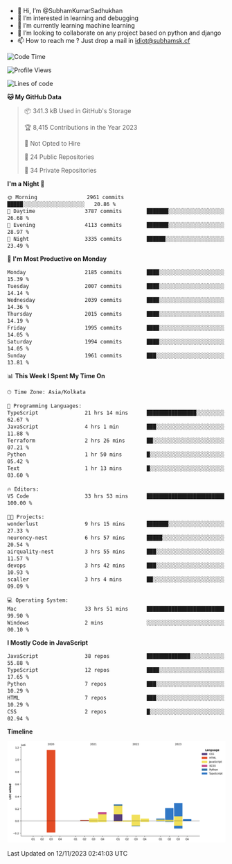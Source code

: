 - 👋 Hi, I’m @SubhamKumarSadhukhan
- 👀 I’m interested in learning and debugging
- 🌱 I’m currently learning machine learning
- 💞️ I’m looking to collaborate on any project based on python and django
- 📫 How to reach me ?
      Just drop a mail in idiot@subhamsk.cf

<!---
SubhamKumarSadhukhan/SubhamKumarSadhukhan is a ✨ special ✨ repository because its `README.md` (this file) appears on your GitHub profile.
You can click the Preview link to take a look at your changes.
--->


<!--START_SECTION:waka-->
![Code Time](http://img.shields.io/badge/Code%20Time-1%2C659%20hrs%2027%20mins-blue)

![Profile Views](http://img.shields.io/badge/Profile%20Views-0-blue)

![Lines of code](https://img.shields.io/badge/From%20Hello%20World%20I%27ve%20Written-2.3%20million%20lines%20of%20code-blue)

**🐱 My GitHub Data** 

> 📦 341.3 kB Used in GitHub's Storage 
 > 
> 🏆 8,415 Contributions in the Year 2023
 > 
> 🚫 Not Opted to Hire
 > 
> 📜 24 Public Repositories 
 > 
> 🔑 34 Private Repositories 
 > 
**I'm a Night 🦉** 

```text
🌞 Morning                2961 commits        █████░░░░░░░░░░░░░░░░░░░░   20.86 % 
🌆 Daytime                3787 commits        ███████░░░░░░░░░░░░░░░░░░   26.68 % 
🌃 Evening                4113 commits        ███████░░░░░░░░░░░░░░░░░░   28.97 % 
🌙 Night                  3335 commits        ██████░░░░░░░░░░░░░░░░░░░   23.49 % 
```
📅 **I'm Most Productive on Monday** 

```text
Monday                   2185 commits        ████░░░░░░░░░░░░░░░░░░░░░   15.39 % 
Tuesday                  2007 commits        ████░░░░░░░░░░░░░░░░░░░░░   14.14 % 
Wednesday                2039 commits        ████░░░░░░░░░░░░░░░░░░░░░   14.36 % 
Thursday                 2015 commits        ████░░░░░░░░░░░░░░░░░░░░░   14.19 % 
Friday                   1995 commits        ████░░░░░░░░░░░░░░░░░░░░░   14.05 % 
Saturday                 1994 commits        ████░░░░░░░░░░░░░░░░░░░░░   14.05 % 
Sunday                   1961 commits        ███░░░░░░░░░░░░░░░░░░░░░░   13.81 % 
```


📊 **This Week I Spent My Time On** 

```text
🕑︎ Time Zone: Asia/Kolkata

💬 Programming Languages: 
TypeScript               21 hrs 14 mins      ████████████████░░░░░░░░░   62.67 % 
JavaScript               4 hrs 1 min         ███░░░░░░░░░░░░░░░░░░░░░░   11.88 % 
Terraform                2 hrs 26 mins       ██░░░░░░░░░░░░░░░░░░░░░░░   07.21 % 
Python                   1 hr 50 mins        █░░░░░░░░░░░░░░░░░░░░░░░░   05.42 % 
Text                     1 hr 13 mins        █░░░░░░░░░░░░░░░░░░░░░░░░   03.60 % 

🔥 Editors: 
VS Code                  33 hrs 53 mins      █████████████████████████   100.00 % 

🐱‍💻 Projects: 
wonderlust               9 hrs 15 mins       ███████░░░░░░░░░░░░░░░░░░   27.33 % 
neuroncy-nest            6 hrs 57 mins       █████░░░░░░░░░░░░░░░░░░░░   20.54 % 
airquality-nest          3 hrs 55 mins       ███░░░░░░░░░░░░░░░░░░░░░░   11.57 % 
devops                   3 hrs 42 mins       ███░░░░░░░░░░░░░░░░░░░░░░   10.93 % 
scaller                  3 hrs 4 mins        ██░░░░░░░░░░░░░░░░░░░░░░░   09.09 % 

💻 Operating System: 
Mac                      33 hrs 51 mins      █████████████████████████   99.90 % 
Windows                  2 mins              ░░░░░░░░░░░░░░░░░░░░░░░░░   00.10 % 
```

**I Mostly Code in JavaScript** 

```text
JavaScript               38 repos            ██████████████░░░░░░░░░░░   55.88 % 
TypeScript               12 repos            ████░░░░░░░░░░░░░░░░░░░░░   17.65 % 
Python                   7 repos             ███░░░░░░░░░░░░░░░░░░░░░░   10.29 % 
HTML                     7 repos             ███░░░░░░░░░░░░░░░░░░░░░░   10.29 % 
CSS                      2 repos             █░░░░░░░░░░░░░░░░░░░░░░░░   02.94 % 
```



**Timeline**

![Lines of Code chart](https://raw.githubusercontent.com/SubhamKumarSadhukhan/SubhamKumarSadhukhan/main/assets/bar_graph.png)


 Last Updated on 12/11/2023 02:41:03 UTC
<!--END_SECTION:waka-->

